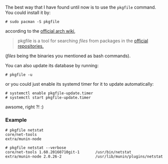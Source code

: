 The best way that I have found until now is to use the `pkgfile` command.  
You could install it by:

```
# sudo pacman -S pkgfile
```

according to the [official arch wiki](https://wiki.archlinux.org/index.php/Pkgfile),

> pkgfile is a tool for searching _files_ from packages in the [official repositories.](https://wiki.archlinux.org/index.php/Official_repositories)

(_files_ being the binaries you mentioned as bash commands).

You can also update its database by running:

```
# pkgfile -u
```

or you could just enable its systemd timer for it to update automatically:

```
# systemctl enable pkgfile-update.timer
# systemctl start pkgfile-update.timer
```

awsome, right ?! :)

### Example

```
# pkgfile netstat
core/net-tools
extra/munin-node

# pkgfile netstat --verbose
core/net-tools 1.60.20160710git-1       /usr/bin/netstat
extra/munin-node 2.0.26-2               /usr/lib/munin/plugins/netstat
```
